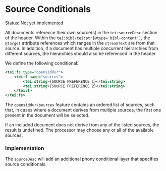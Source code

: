 Source Conditionals
===

Status: Not yet implemented

All documents reference their own source(s) in the `tei:sourceDesc` section of the header.
Within the `tei:bibl/tei:ptr[@type='bibl-content']`, the `@target` attribute references which 
ranges in the `streamText` are from that source. In addition, if a document has multiple
concurrent hierarchies from different sources, the hierarchies should also be referenced in 
the header.

We define the following conditional:
```xml
<tei:fs type="opensiddur">
    <tei:f name="sources">
        <tei:string>{SOURCE PREFERENCE 1}</tei:string>
        <tei:string>{SOURCE PREFERENCE 2}</tei:string>
    </tei:f>
</tei:fs>
```

The `opensiddur/sources` feature contains an ordered list of sources, such that, in 
cases where a document derives from multiple sources, the first one present in the
document will be selected.

If an included document does not derive from any of the
listed sources, the result is undefined. The processor may choose any or all of the
available sources.

### Implementation

The `sourceDesc` will add an additional phony conditional layer that specifies source
conditionals.